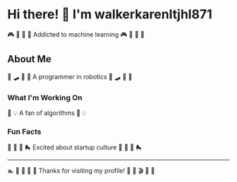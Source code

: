 # Hi there! 👋 I'm walkerkarenltjhl871

🎮 🛶 🚣 🎱 Addicted to machine learning 🎮 🛶 🚣 🎱

## About Me
🚴 🛹 🏏 🛶 A programmer in robotics 🚴 🛹 🏏 🛶

### What I'm Working On
🏓 💡 A fan of algorithms 🏓 💡

### Fun Facts
🎽 🌟 🏑 🛼 Excited about startup culture 🎽 🌟 🏑 🛼

---
🏊 🚣 🎯 🥊 🥁 Thanks for visiting my profile! 🏸 🎽 🎬 🎽 🎯
